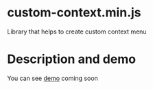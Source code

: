 # custom-context.min.js
Library that helps to create custom context menu
# Description and demo
You can see [demo](https://customcontext.github.io/)
coming soon
